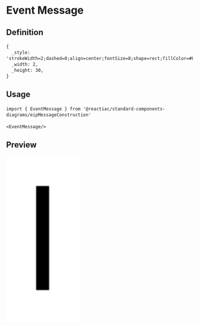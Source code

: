 # Event Message

## Definition

```
{
  _style: 'strokeWidth=2;dashed=0;align=center;fontSize=8;shape=rect;fillColor=#83BEFF;fontStyle=1;whiteSpace=wrap;html=1;',
  _width: 2,
  _height: 30,
}
```

## Usage

```
import { EventMessage } from '@reactiac/standard-components-diagrams/eipMessageConstruction'

<EventMessage/>
```

## Preview

<img src="./event-message.png" width="200"/>
